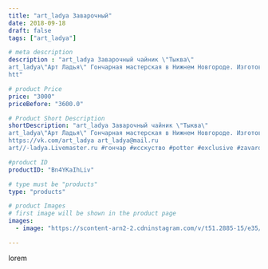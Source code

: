```yaml
---
title: "art_ladya Заварочный"
date: 2018-09-18
draft: false
tags: ["art_ladya"]

# meta description
description : "art_ladya Заварочный чайник \"Тыква\" 
art_ladya\"Арт Ладья\" Гончарная мастерская в Нижнем Новгороде. Изготовление керамики и мастер//-классы по обучению. 
htt"

# product Price
price: "3000"
priceBefore: "3600.0"

# Product Short Description
shortDescription: "art_ladya Заварочный чайник \"Тыква\" 
art_ladya\"Арт Ладья\" Гончарная мастерская в Нижнем Новгороде. Изготовление керамики и мастер//-классы по обучению. 
https://vk.com/art_ladya art_ladya@mail.ru 
art//-ladya.Livemaster.ru #гончар #исскуство #potter #exclusive #zavarotnyuk #керамикаручнаяработа #керамиканазаказ #handmade #керамика #гончарнаяпосуда #эксклюзивнаякерамика #painter #tea #decor #ceramicar #nntoday #claygoods #restaurant #earthenware #ceramic #design #pumpkin #pumpkinteapot #teatradition #ceramicart #teapot #заварочныйчайник #clay #авторскаякерамика"

#product ID
productID: "Bn4YKaIhLiv"

# type must be "products"
type: "products"

# product Images
# first image will be shown in the product page
images:
  - image: "https://scontent-arn2-2.cdninstagram.com/v/t51.2885-15/e35/41514888_308049323318664_5812042368317968658_n.jpg?se=7&tp=1&_nc_ht=scontent-arn2-2.cdninstagram.com&_nc_cat=100&_nc_ohc=dQjTb1CrmXkAX-2psj1&ccb=7-4&oh=d8f188121f8f933c712aa75382c6e5ba&oe=60833E3A&_nc_sid=86f79a&ig_cache_key=MTg3MTM1MTkxMzU0MzY3ODEyNw%3D%3D.2-ccb7-4"

---
```

lorem
